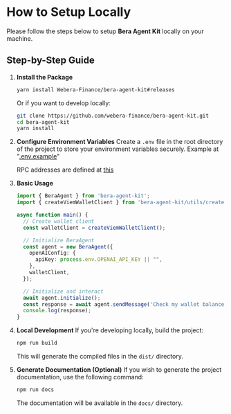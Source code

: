 # How to Setup Locally

Please follow the steps below to setup **Bera Agent Kit** locally on your machine.

## Step-by-Step Guide

1. **Install the Package**
   ```bash
   yarn install Webera-Finance/bera-agent-kit#releases
   ```
   Or if you want to develop locally:
   ```bash
   git clone https://github.com/webera-finance/bera-agent-kit.git
   cd bera-agent-kit
   yarn install
   ```

2. **Configure Environment Variables**
   Create a `.env` file in the root directory of the project to store your environment variables securely. Example at "[.env.example](../.env.example)"

   RPC addresses are defined at [this](../src/constants/index.ts)

3. **Basic Usage**
   ```typescript
   import { BeraAgent } from 'bera-agent-kit';
   import { createViemWalletClient } from 'bera-agent-kit/utils/createViemWalletClient';

   async function main() {
     // Create wallet client
     const walletClient = createViemWalletClient();

     // Initialize BeraAgent
     const agent = new BeraAgent({
       openAIConfig: {
         apiKey: process.env.OPENAI_API_KEY || "",
       },
       walletClient,
     });

     // Initialize and interact
     await agent.initialize();
     const response = await agent.sendMessage('Check my wallet balance');
     console.log(response);
   }
   ```

4. **Local Development**
   If you're developing locally, build the project:
   ```bash
   npm run build
   ```
   This will generate the compiled files in the `dist/` directory.

5. **Generate Documentation (Optional)**
   If you wish to generate the project documentation, use the following command:
   ```bash
   npm run docs
   ```
   The documentation will be available in the `docs/` directory.
